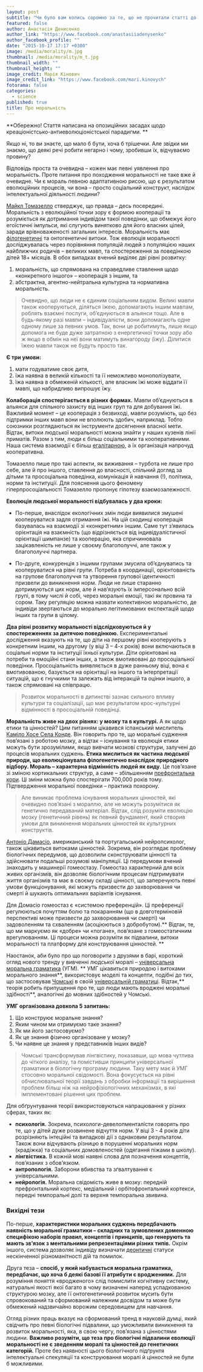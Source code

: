 ```yaml
---
layout: post
subtitle: "Чи було вам колись соромно за те, що не прочитали статті до семінару, проспали лекцію, не дотримались дедлайну подання остаточної версії курсової або відтворювали в голові події минулої ночі на кораблику за світлинами на айфоні?"
featured: false
author: Анастасія Денисенко
author_link: "https://www.facebook.com/anastasiiadenysenko"
author_facebook_profile: ""
date: "2015-10-17 17:17 +0300"
image: /media/morality/m.jpg
thumbnail: /media/morality/m_t.jpg
thumbnail_width: ""
thumbnail_height: ""
image_credit: Марія Кінович
image_credit_link: "https://www.facebook.com/mari.kinovych"
fotorama: false
categories: 
  - science
published: true
title: Про моральність
---
```






**Обережно! Стаття написана на опозиційних засадах щодо креаціоністсько-антиеволюціоністської парадигми. **

Якщо ні, то ви знаєте, що мало б бути, хоча б трішечки. Але звідки ми знаємо, що деякі речі робити негарно і чому, зробивши їх, відчуваємо провину?

Відповідь проста та очевидна – кожен має певні уявлення про моральність. Проте питання про походження моральності не таке вже й очевидне. Чи є мораль певною адаптативною рисою, що є результатом еволюційних процесів, чи вона –  просто соціальний конструкт, наслідок інтелектуальної діяльності людини?  

[Майкл Томазелло](http://www.annualreviews.org/doi/abs/10.1146/annurev-psych-113011-143812?journalCode=psych) стверджує, що правда – десь посередині. Моральність з еволюційної точки зору є формою кооперації та розуміється як дотримання індивідом такої поведінки, що обмежує його егоїстичні імпульси, які слугують винятково для його власних цілей,  заради врівноваженості загальних інтересів. Моральність має [філогенетичні](https://uk.wikipedia.org/wiki/Філогенетика) та онтогенетичні витоки. Тож еволюція моральності досліджувалась через порівняння популяцій людей з популяцією наших найближчих родичів – великих мавп, та спостереження за поведінкою дітей 18+ місяців. В обох випадках вчений виділяє дві рівні розвитку:   
1. моральність, що спрямована на справедливе ставлення щодо «конкретного іншого» – кооперація з іншим, та  
2. абстрактна, агентно-нейтральна культурна та нормативна моральність.  

> Очевидно, що люди не є єдиним соціальним видом. Великі мавпи також кооперуються, діляться їжею, допомагають іншим мавпам, роблять взаємні послуги, об’єднуються в альянси тощо. Але в будь-якому разі мавпи – індивідуалісти, вони допомагають одне одному лише за певних умов. Так, вони це робитимуть, лише якщо допомога не буде дуже затратною з енергетичної точки зору або ж якщо в обмін на неї вони матимуть винагороду (їжу). Ділитися їжею мавпи також не будуть просто так. 

**Є три умови:** 
1. мати годуватиме своє дитя,  
2. їжа наявна в великій кількості та її неможливо монополізувати,  
3. їжа наявна в обмеженій кількості, але власник їжі може віддати її мавпі, що набридливо випрошує їжу. 

**Колаборація спостерігається в різних формах.** Мавпи об’єднуються в альянси для спільного захисту від інших груп та для добування їжі. Важливий момент – це кооперація з безвиході, мавпи розуміють, що без підтримки інших мавп вони не вполюють здобич, наприклад. Тобто союзники розглядаються як інструменти досягнення власної мети. Відтак, витоки людської моральності можна знайти у наших кузенів лінії приматів. Разом з тим, люди є більш соціальними та кооперативними. Наша система взаємодії є більш [егалітарною](https://uk.wikipedia.org/wiki/Егалітаризм), а їх організація напрочуд кооперативна. 

Томазелло пише про такі аспекти, як виживання – турбота не лише про себе, але й про іншого, ставлення до власності, спільний догляд за дітьми та просоціальна поведінка, комунікація й навчання (!), політика, норми та інституції. Для пояснення цього феномену гіперпросоціальності Томазелло пропонує гіпотезу взаємозалежності. 

**Еволюція людської моральності відбувалась у два кроки:** 

- По-перше, внаслідок екологічних змін люди виявилися змушені кооперуватися задля отримання їжі. На цій сходинці кооперація базувалась на взаємодії зі «конкретним» іншим. Саме тут з’явилась орієнтація на взаємність (що відрізняється від індивідуалістичної орієнтації шимпанзе) та кооперацію, яка спричинювала зацікавленість не лише у своєму благополуччі, але також у благополуччі партнера. 

- По-друге,  конкуренція з іншими групами змусила об’єднуватись та кооперуватися на рівні групи. Потреба в координації, орієнтованість на групове благополуччя та утворення групової ідентичності призвели до виникнення норм. Люди не лише старанно дотримуються цих норм, але й нав’язують їх імперсонально всій групі, в тому числі й собі, через моральні емоції, такі як провина та сором. Таку регуляцію можна назвати колективною моральністю,  де індивіди звертаються до морально легітимованих експектацій щодо інших та групи в цілому.  

**Два рівні розвитку моральності відслідковуються й у спостереженнях за дитячою поведінкою.** Експериментальні дослідження вказують на те, що діти на першому рівні кооперують  з конкретним іншим, на другому (у віці 3 – 4-х років) вони включаються в соціальні норми та інституції їхньої культури. Діти орієнтовані на потреби та емоційні стани інших, а також вмотивовані до просоціальної поведінки. Просоціальність виявляється в дуже ранньому віці, вона є вмотивованою, базується на орієнтації на іншого та інтерпретації ситуацій, що є гнучкими та залежать від інтеракцій та оцінки іншого, а також спрямовані на співпрацю. 

> Розвиток моральності в дитинстві зазнає сильного впливу культури та соціалізації, що має результатом крос-культурні відмінності в просоціальній поведінці.   

**Моральність живе на двох рівнях: у мозку та в культурі.** А як щодо етики та цінностей? Цим питанням цікавився іспанський мислитель [Каміло Хосе Cела Конде](https://books.google.com.ua/books?id=bdu_aaaaqbaj&pg=pa11&lpg=pa11&dq=cela-conde+did+evolution+fix+human+values&source=bl&ots=8gfzmulqih&sig=nkytgadfum0y2fv31uft2hyetse&hl=ru&sa=x&ved=0cbsq6aewagovchmig6svuqmzyaivshnych3sxw6n#v=onepage&q=Cela-Conde%2520Did%2520evolution%2520fix%2520human%2520values&f=false). Він говорить про те, що моральні судження пов’язані з роботою мозку, а відтак – існування та еволюція етики можуть бути зрозумілими, якщо вивчати мозкові структури, залучені до процесів моральних суджень. **Етика мислиться як частина людської природи, що еволюціонувала філогенетично внаслідок природного відбору. Мораль – характерна відмінність людей як виду.** Це пов’язане зі зміною кортикальних структур, а саме –  збільшенням [префронтальна кори](https://en.wikipedia.org/wiki/Prefrontal_cortex). Ці зміни можна було спостерігати 700,000 років тому. Підтвердження моральної поведінки – практика похорону.  

> Але виникає  проблема існування моральних цінностей, які очевидно пов’язані з мораллю, але не можуть розумітися як генетично передаваний матеріал. Відтак, слід розуміти еволюцію мозку (генетичний рівень) як певний фундамент, який створив умови для виникнення моральних цінностей як культурних конструктів.

[Антоніо Дамасіо](http://link.springer.com/chapter/10.1007/3-540-29803-7_5), американський та португальський нейропсихолог, також цікавиться витоками цінностей. Зокрема, він розглядає проблему біологічних передумов, що дозволили  сконструювати цінності та здійснювати подальші розумові маніпуляції. Ці передумови вчений знаходить у машинерії гомеостазу. Гомеостаз характерний для всіх живих організмів, він дозволяє біологічним процесам підтримувати життя організмів та має в своєму складі цінності, що заперечують певні умови функціонування, які можуть призвести до захворювання чи смерті й шукають оптимальних варіантів існування. 

Для Домасіо гомеостаз є «системою преференцій». Ці преференції регулюються почуттям болю та покаранням (що в довготерміновій перспективі може призвести до захворювання чи смерті)  чи задоволенням та схваленням (асоціюються з добробутом).** Відтак, те, що ми маркуємо як «добре» чи «погане», пов’язане з гомеостатичним врегулюванням. Ці процеси можна розуміти як підвалини, витоки моральності та платформу для конструювання цінностей.  **

Наостанок, аби було про що поговорити з друзями в барі,  короткий огляд нового тренду у вивченні людської моралі – [універсальна моральна граматика](http://cowles.yale.edu/sites/default/files/files/conf/2007/crp_mikhail.pdf) (УГМ). ** УМГ цікавиться природою і витоками морального знання**, використовує моделі та концепти, подібні до тих, що застосовував [Чомські](https://uk.wikipedia.org/wiki/%25d0%259d%25d0%25be%25d0%25b0%25d0%25bc_%25d0%25a7%25d0%25be%25d0%25bc%25d1%2581%25d0%25ba%25d1%2596) в своїй [універсальній граматиці](https://en.wikipedia.org/wiki/universal_grammar). Відтак,** теорія робить припущення про те, що люди мають вроджені моральні здібності**, аналогічні до мовних здібностей у Чомські. 

**УМГ організована довкола 5 запитань:** 
1. Що конструює моральне знання?  
2. Яким чином ми отримуємо таке знання?   
3. Як ми його застосовуємо?  
4. Як це знання фізично організоване у мозку?   
5. Чи наявне це знання у представників інших видів? 

> Чомські трансформував лінгвістику, показавши, що мова чутлива до чіткого аналізу, та помістивши принципи універсальної граматики в біологічну програму людини. Таку мету має й УМГ стосовно моральної свідомості. Вона фокусується на рівні обчислювальної теорії завдань з обробки інформації та вирішення проблем більш ніж на нейрофізіологічних механізмах, в які імплементовані рішення цих проблем.  

Для обґрунтування теорії використовуються напрацювання у різних сферах, таких як:  
- **психологія.** Зокрема, психологи-девелопменталісти говорять про те, що у дітей дуже розвинене відчуття норм. У віці 3 - 4 років діти розрізняють інтеційні та випадкові дії з однаковим результатом. Також вони відчувають різницю в порушенні моральних норм (крадіжка) та соціальних домовленостей (одягання піжами в школу).   
- **лінгвістика.** В кожній мові наявні слова для позначення концептів, пов’язаних з обов’язком.  
- **антропологія.** Заборони вбивства та зґвалтування є універсальними.  
- **нейрологія.** Моральна свідомість живе в мозку: передній префронтальний кортекс, медіальний і орбітофронтальний кортекси, передні темпоральні долі та верхня темпоральна звивина.  

### Вихідні тези

По-перше, **характеристики моральних суджень передбачають наявність моральної граматики – складних та зумовлених доменною специфікою наборів правил, концептів і принципів, що генерують та мають зв’язок з ментальними репрезентаціями різних типів.** Окрім іншого, система дозволяє індивіду визначати [деонтичні](https://uk.wikipedia.org/wiki/%25d0%2594%25d0%25b5%25d0%25be%25d0%25bd%25d1%2582%25d0%25be%25d0%25bb%25d0%25be%25d0%25b3%25d1%2596%25d1%258f) статуси нескінченної різноманітності дій та помилок. 

Друга теза – **спосіб, у який набувається моральна граматика, передбачає, що хоча б деякі базові її атрибути є вродженими.** Для розуміння поняття «вродженого» слід помислити когнітивну систему, натуральні якості якої багато в чому визначені наперед успадкованою структурою мозку, але її онтогенетичний розвиток мусить бути спровокований та сформований належним досвідом та може бути обмежений надзвичайно ворожим середовищем для навчання.  

Огляд різних праць вказує на сформований тренд в науковій думці, який свідчить про певні біологічні підвалини, що уможливили виникнення та розвиток моральності, яка, в свою чергу, пов’язана з цінностями людини. **Важливо розуміти, що теза про біологічні підвалини еволюції моральності не є зведенням  моралі та цінностей до генетичних категорій.** Проте без наявності цього біологічного підґрунтя інтелектуальні спекуляції та конструювання моралі й цінностей не були б можливими.
